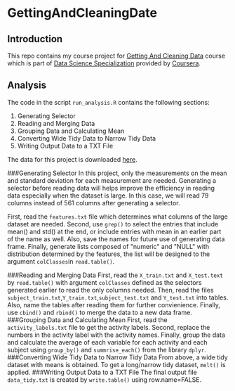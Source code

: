 # GettingAndCleaningDate
## Introduction
This repo contains my course project for [Getting And Cleaning Data](https://class.coursera.org/getdata-031) course which is part of [Data Science Specialization](https://www.coursera.org/specialization/jhudatascience/1) provided by [Coursera](https://www.coursera.org).

## Analysis
The code in the script `run_analysis.R` contains the following sections:

1. Generating Selector
2. Reading and Merging Data
3. Grouping Data and Calculating Mean
4. Converting Wide Tidy Data to Narrow Tidy Data
5. Writing Output Data to a TXT File 

The data for this project is downloaded [here](https://d396qusza40orc.cloudfront.net/getdata%2Fprojectfiles%2FUCI%20HAR%20Dataset.zip ).

###Generating Selector
In this project, only the measurements on the mean and standard deviation for each measurement are needed. Generating a selector before reading data will helps improve the efficiency in reading data especially when the dataset is large. In this case, we will read 79 columns instead of 561 columns after generating a selector.

First, read the `features.txt` file which determines what columns of the large dataset are needed. Second, use `grep()` to select the entries that include mean() and std() at the end, or include entries with mean in an earlier part of the name as well. Also, save the names for future use of generating data frame. Finally, generate lists composed of "numeric" and "NULL" with distribution determined by the features, the list will be designed to the argument `colClasses`in `read.table()`.

###Reading and Merging Data
First, read the `X_train.txt` and `X_test.text` by `read.table()` with argument `colClasses` defined as the selectors generated earlier to read the only columns needed. Then, read the files `subject_train.txt`,`Y_train.txt`,`subject_test.txt` and `Y_test.txt` into tables. Also, name the tables after reading them for further convienience. Finally, use `cbind()` and `rbind()` to merge the data to a new data frame.
###Grouping Data and Calculating Mean
First, read the `activity_labels.txt` file to get the activity labels. Second, replace the numbers in the activity label with the activity names. Finally, group the data and calculate the average of each variable for each activity and each subject using `group_by()` and `summrise_each()` from the library `dplyr`. 
###Converting Wide Tidy Data to Narrow Tidy Data
From above, a wide tidy dataset with means is obtained. To get a long/narrow tidy dataset, `melt()` is applied.
###Writing Output Data to a TXT File
The final output file `data_tidy.txt` is created by `write.table()` using row.name=FALSE.



